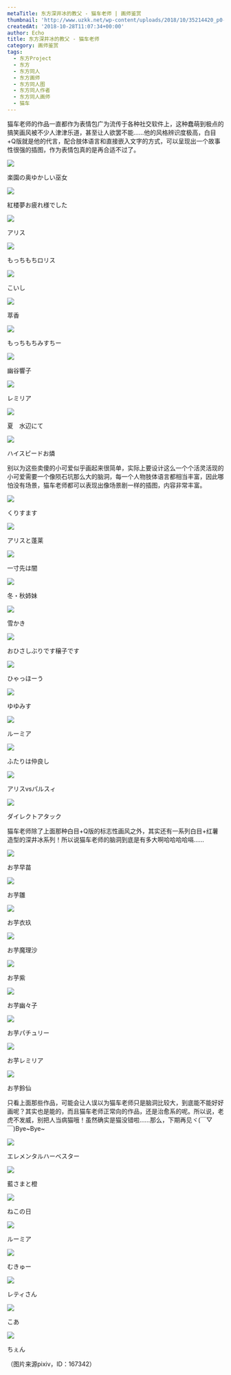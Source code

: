 ```yaml
---
metaTitle: 东方深井冰的教父 - 猫车老师 | 画师鉴赏
thumbnail: 'http://www.uzkk.net/wp-content/uploads/2018/10/35214420_p0-811x510.jpg'
createdAt: '2018-10-28T11:07:34+00:00'
author: Echo
title: 东方深井冰的教父 - 猫车老师
category: 画师鉴赏
tags:
  - 东方Project
  - 东方
  - 东方同人
  - 东方画师
  - 东方同人图
  - 东方同人作者
  - 东方同人画师
  - 猫车
---
```


猫车老师的作品一直都作为表情包广为流传于各种社交软件上，这种蠢萌到极点的搞笑画风被不少人津津乐道，甚至让人欲罢不能……他的风格辨识度极高，白目+Q版就是他的代言，配合肢体语言和直接嵌入文字的方式，可以呈现出一个故事性很强的插图，作为表情包真的是再合适不过了。

![](http://wp.epicomic.com/wp-content/uploads/2018/10/43684109_p0.jpg)

楽園の奥ゆかしい巫女

![](http://wp.epicomic.com/wp-content/uploads/2018/10/30717350_p0.jpg)

紅楼夢お疲れ様でした

![](http://wp.epicomic.com/wp-content/uploads/2018/10/63887407_p0.jpg)

アリス

![](http://wp.epicomic.com/wp-content/uploads/2018/10/60437395_p0.jpg)

もっちもちロリス

![](http://wp.epicomic.com/wp-content/uploads/2018/10/62904254_p0.jpg)

こいし

![](http://wp.epicomic.com/wp-content/uploads/2018/10/67100556_p0.jpg)

萃香

![](http://wp.epicomic.com/wp-content/uploads/2018/10/59567313_p0.jpg)

もっちもちみすちー

![](http://wp.epicomic.com/wp-content/uploads/2018/10/65516674_p0.jpg)

幽谷響子

![](http://wp.epicomic.com/wp-content/uploads/2018/10/52814631_p0.jpg)

レミリア

![](http://wp.epicomic.com/wp-content/uploads/2018/10/51864394_p0.jpg)

夏　水辺にて

![](http://wp.epicomic.com/wp-content/uploads/2018/10/51852546_p0.jpg)

ハイスピードお燐

别以为这些卖傻的小可爱似乎画起来很简单，实际上要设计这么一个个活灵活现的小可爱需要一个像陨石坑那么大的脑洞，每一个人物肢体语言都相当丰富，因此哪怕没有场景，猫车老师都可以表现出像场景剧一样的插图，内容非常丰富。

![](http://wp.epicomic.com/wp-content/uploads/2018/10/32313591_p0.jpg)

くりすます

![](http://wp.epicomic.com/wp-content/uploads/2018/10/35233890_p0.jpg)

アリスと蓬莱

![](http://wp.epicomic.com/wp-content/uploads/2018/10/29940861_p0.jpg)

一寸先は闇

![](http://wp.epicomic.com/wp-content/uploads/2018/10/33652524_p0.jpg)

冬・秋姉妹

![](http://wp.epicomic.com/wp-content/uploads/2018/10/33004367_p0.jpg)

雪かき

![](http://wp.epicomic.com/wp-content/uploads/2018/10/48224929_p0.jpg)

おひさしぶりです穣子です

![](http://wp.epicomic.com/wp-content/uploads/2018/10/31775002_p0.jpg)

ひゃっほーう

![](http://wp.epicomic.com/wp-content/uploads/2018/10/35214420_p0.jpg)

ゆゆみす

![](http://wp.epicomic.com/wp-content/uploads/2018/10/50774094_p0.jpg)

ルーミア

![](http://wp.epicomic.com/wp-content/uploads/2018/10/19121654_p0.jpg)

ふたりは仲良し

![](http://wp.epicomic.com/wp-content/uploads/2018/10/5367460_p0.jpg)

アリスvsパルスィ

![](http://wp.epicomic.com/wp-content/uploads/2018/10/37306935_p0.jpg)

ダイレクトアタック

猫车老师除了上面那种白目+Q版的标志性画风之外，其实还有一系列白目+红薯造型的深井冰系列！所以说猫车老师的脑洞到底是有多大啊哈哈哈哈嗝……

![](http://wp.epicomic.com/wp-content/uploads/2018/10/39706310_p0.jpg)

お芋早苗

![](http://wp.epicomic.com/wp-content/uploads/2018/10/41742175_p0.jpg)

お芋雛

![](http://wp.epicomic.com/wp-content/uploads/2018/10/42497129_p0.jpg)

お芋衣玖

![](http://wp.epicomic.com/wp-content/uploads/2018/10/39140694_p0.jpg)

お芋魔理沙

![](http://wp.epicomic.com/wp-content/uploads/2018/10/39305549_p0.jpg)

お芋紫

![](http://wp.epicomic.com/wp-content/uploads/2018/10/39373768_p0.jpg)

お芋幽々子

![](http://wp.epicomic.com/wp-content/uploads/2018/10/39123109_p0.jpg)

お芋パチュリー

![](http://wp.epicomic.com/wp-content/uploads/2018/10/39477195_p0.jpg)

お芋レミリア

![](http://wp.epicomic.com/wp-content/uploads/2018/10/39633445_p0.jpg)

お芋鈴仙

只看上面那些作品，可能会让人误以为猫车老师只是脑洞比较大，到底能不能好好画呢？其实也是能的，而且猫车老师正常向的作品，还是治愈系的呢。所以说，老虎不发威，别把人当病猫哦！虽然确实是猫没错啦……那么，下期再见ヾ(￣▽￣)Bye~Bye~

![](http://wp.epicomic.com/wp-content/uploads/2018/10/62602701_p0.jpg)

エレメンタルハーベスター

![](http://wp.epicomic.com/wp-content/uploads/2018/10/39274955_p0.jpg)

藍さまと橙

![](http://wp.epicomic.com/wp-content/uploads/2018/10/41786308_p0.jpg)

ねこの日

![](http://wp.epicomic.com/wp-content/uploads/2018/10/31967741_p0.jpg)

ルーミア

![](http://wp.epicomic.com/wp-content/uploads/2018/10/36265196_p0.jpg)

むきゅー

![](http://wp.epicomic.com/wp-content/uploads/2018/10/39410238_p0.jpg)

レティさん

![](http://wp.epicomic.com/wp-content/uploads/2018/10/54299559_p0.jpg)

こあ

![](http://wp.epicomic.com/wp-content/uploads/2018/10/61588253_p0.jpg)

ちぇん

（图片来源pixiv，ID：167342）
